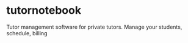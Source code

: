 # tutornotebook
Tutor management software for private tutors.  Manage your students, schedule, billing
